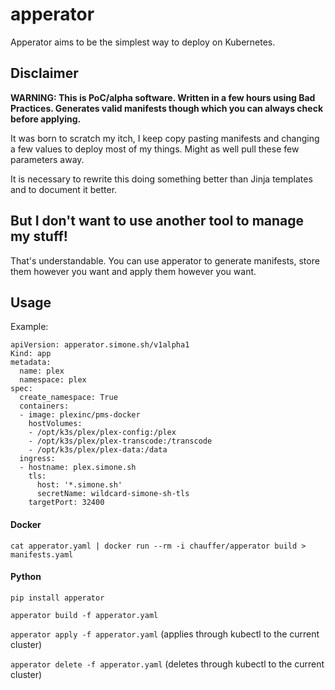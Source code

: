 # apperator

Apperator aims to be the simplest way to deploy on Kubernetes.

## Disclaimer

**WARNING: This is PoC/alpha software. Written in a few hours using Bad Practices. Generates valid manifests though which you can always check before applying.**

It was born to scratch my itch, I keep copy pasting manifests and changing a few values to deploy most of my things. Might as well pull these few parameters away.

It is necessary to rewrite this doing something better than Jinja templates and to document it better.

## But I don't want to use another tool to manage my stuff!

That's understandable. You can use apperator to generate manifests, store them however you want and apply them however you want.

## Usage

Example:
```
apiVersion: apperator.simone.sh/v1alpha1
Kind: app
metadata:
  name: plex
  namespace: plex
spec:
  create_namespace: True
  containers:
  - image: plexinc/pms-docker
    hostVolumes:
    - /opt/k3s/plex/plex-config:/plex
    - /opt/k3s/plex/plex-transcode:/transcode
    - /opt/k3s/plex/plex-data:/data
  ingress:
  - hostname: plex.simone.sh
    tls:
      host: '*.simone.sh'
      secretName: wildcard-simone-sh-tls
    targetPort: 32400

```

#### Docker

`cat apperator.yaml | docker run --rm -i chauffer/apperator build > manifests.yaml`

#### Python

`pip install apperator`

`apperator build -f apperator.yaml`

`apperator apply -f apperator.yaml` (applies through kubectl to the current cluster)

`apperator delete -f apperator.yaml` (deletes through kubectl to the current cluster)
